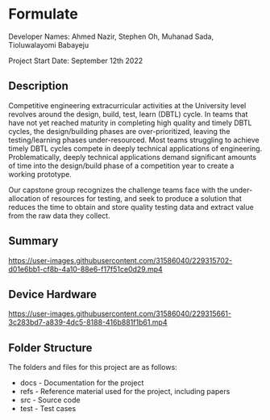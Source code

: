 # Formulate

Developer Names: Ahmed Nazir, Stephen Oh, Muhanad Sada, Tioluwalayomi Babayeju

Project Start Date: September 12th 2022

## Description

Competitive engineering extracurricular activities at the University level revolves around the design, build, test, learn (DBTL) cycle. In teams that have not yet reached maturity in completing high quality and timely DBTL cycles, the design/building phases are over-prioritized, leaving the testing/learning phases under-resourced.
Most teams struggling to achieve timely DBTL cycles compete in deeply technical applications of engineering. Problematically, deeply technical applications demand significant amounts of time into the design/build phase of a competition year to create a working prototype.


Our capstone group recognizes the challenge teams face with the under-allocation of resources for testing, and seek to produce a solution that reduces the time to obtain and store quality testing data and extract value from the raw data they collect.

## Summary


https://user-images.githubusercontent.com/31586040/229315702-d01e6bb1-cf8b-4a10-88e6-f17f51ce0d29.mp4



## Device Hardware

https://user-images.githubusercontent.com/31586040/229315661-3c283bd7-a839-4dc5-8188-416b881f1b61.mp4



## Folder Structure

The folders and files for this project are as follows:

- docs - Documentation for the project
- refs - Reference material used for the project, including papers
- src - Source code
- test - Test cases

